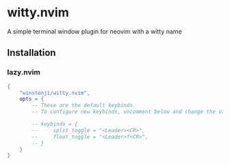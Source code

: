 # witty.nvim
A simple terminal window plugin for neovim with a witty name

## Installation

### lazy.nvim
```Lua
{
    "winstonji/witty.nvim",
    opts = {
        -- These are the default keybinds.
        -- To configure new keybinds, uncomment below and change the values.

        -- keybinds = {
        --     split_toggle = "<Leader><CR>",
        --     float_toggle = "<Leader>f<CR>",
        -- }
    }
}
```
